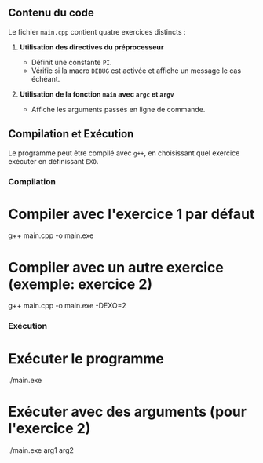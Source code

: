 ## Contenu du code
Le fichier `main.cpp` contient quatre exercices distincts :

1. **Utilisation des directives du préprocesseur**
   - Définit une constante `PI`.
   - Vérifie si la macro `DEBUG` est activée et affiche un message le cas échéant.

2. **Utilisation de la fonction `main` avec `argc` et `argv`**
   - Affiche les arguments passés en ligne de commande.

## Compilation et Exécution
Le programme peut être compilé avec `g++`, en choisissant quel exercice exécuter en définissant `EXO`.

### Compilation
# Compiler avec l'exercice 1 par défaut
g++ main.cpp -o main.exe

# Compiler avec un autre exercice (exemple: exercice 2)
g++ main.cpp -o main.exe -DEXO=2

### Exécution
# Exécuter le programme
./main.exe

# Exécuter avec des arguments (pour l'exercice 2)
./main.exe arg1 arg2




